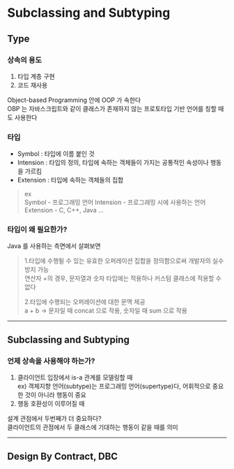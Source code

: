 # Subclassing and Subtyping

## Type

### 상속의 용도

1. 타입 계층 구현
2. 코드 재사용

Object-based Programming 안에 OOP 가 속한다 <br>
OBP 는 자바스크립트와 같이 클래스가 존재하지 않는 프로토타입 기반 언어를 칭할 때도 사용한다

### 타입

- Symbol : 타입에 이름 붙인 것
- Intension : 타입의 정의, 타입에 속하는 객체들이 가지는 공통적인 속성이나 행동을 가르킴
- Extension : 타입에 속하는 객체들의 집합

> ex <br>
> Symbol - 프로그래밍 언어
> Intension - 프로그래밍 시에 사용하는 언어
> Extension - C, C++, Java ...

### 타입이 왜 필요한가?

Java 를 사용하는 측면에서 살펴보면 <br>
> 1.타입에 수행될 수 있는 유효한 오퍼레이션 집합을 정의함으로써 개발자의 실수 방지 가능 <br>
> 연산자 +의 경우, 문자열과 숫자 타입에는 적용하나 커스텀 클래스에 적용할 수 없다 <br>
>
> 2.타입에 수행되는 오퍼레이션에 대한 문맥 제공 <br>
> a + b -> 문자일 때 concat 으로 작용, 숫자일 때 sum 으로 작용

<hr>

## Subclassing and Subtyping

### 언제 상속을 사용해야 하는가?

1. 클라이언트 입장에서 is-a 관계를 모델링할 때 <br>
   ex) 객체지향 언어(subtype)는 프로그래밍 언어(supertype)다, 어휘적으로 중요한 것이 아니라 행동이 중요
2. 행동 호환성이 이루어질 때 <br>

설계 관점에서 두번째가 더 중요하다? <br>
클라이언트의 관점에서 두 클래스에 기대하는 행동이 같을 때를 의미

<hr>

## Design By Contract, DBC
